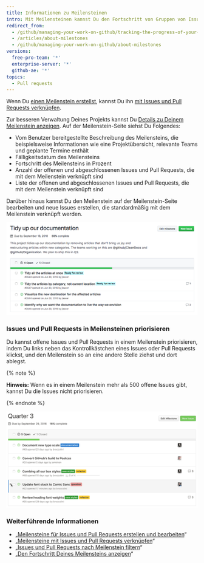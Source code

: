 ```yaml
---
title: Informationen zu Meilensteinen
intro: Mit Meilensteinen kannst Du den Fortschritt von Gruppen von Issues oder Pull Requests in einem Repository verfolgen.
redirect_from:
  - /github/managing-your-work-on-github/tracking-the-progress-of-your-work-with-milestones/about-milestones
  - /articles/about-milestones
  - /github/managing-your-work-on-github/about-milestones
versions:
  free-pro-team: '*'
  enterprise-server: '*'
  github-ae: '*'
topics:
  - Pull requests
---
```


Wenn Du [einen Meilenstein erstellst](/articles/creating-and-editing-milestones-for-issues-and-pull-requests), kannst Du ihn [mit Issues und Pull Requests verknüpfen](/articles/associating-milestones-with-issues-and-pull-requests).

Zur besseren Verwaltung Deines Projekts kannst Du [Details zu Deinem Meilenstein anzeigen](/articles/viewing-your-milestone-s-progress). Auf der Meilenstein-Seite siehst Du Folgendes:

- Vom Benutzer bereitgestellte Beschreibung des Meilensteins, die beispielsweise Informationen wie eine Projektübersicht, relevante Teams und geplante Termine enthält
- Fälligkeitsdatum des Meilensteins
- Fortschritt des Meilensteins in Prozent
- Anzahl der offenen und abgeschlossenen Issues und Pull Requests, die mit dem Meilenstein verknüpft sind
- Liste der offenen und abgeschlossenen Issues und Pull Requests, die mit dem Meilenstein verknüpft sind

Darüber hinaus kannst Du den Meilenstein auf der Meilenstein-Seite bearbeiten und neue Issues erstellen, die standardmäßig mit dem Meilenstein verknüpft werden.

![Meilenstein-Seite](/assets/images/help/issues/milestone-info-page.png)

### Issues und Pull Requests in Meilensteinen priorisieren

Du kannst offene Issues und Pull Requests in einem Meilenstein priorisieren, indem Du links neben das Kontrollkästchen eines Issues oder Pull Requests klickst, und den Meilenstein so an eine andere Stelle ziehst und dort ablegst.

{% note %}

**Hinweis:** Wenn es in einem Meilenstein mehr als 500 offene Issues gibt, kannst Du die Issues nicht priorisieren.

{% endnote %}

![Neu angeordneter Meilenstein](/assets/images/help/issues/milestone-reordered.gif)

### Weiterführende Informationen

- „[Meilensteine für Issues und Pull Requests erstellen und bearbeiten](/articles/creating-and-editing-milestones-for-issues-and-pull-requests)“
- „[Meilensteine mit Issues und Pull Requests verknüpfen](/articles/associating-milestones-with-issues-and-pull-requests)“
- „[Issues und Pull Requests nach Meilenstein filtern](/articles/filtering-issues-and-pull-requests-by-milestone)“
- „[Den Fortschritt Deines Meilensteins anzeigen](/articles/viewing-your-milestone-s-progress)“
